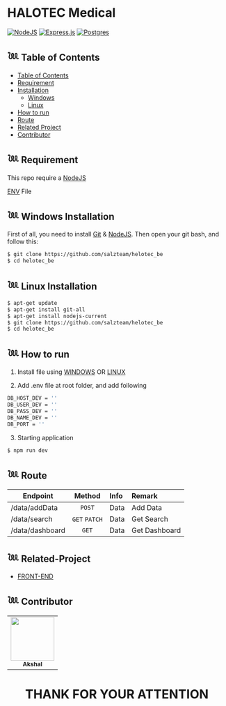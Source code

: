 # HALOTEC Medical

[![NodeJS](https://img.shields.io/badge/node.js-6DA55F?style=for-the-badge&logo=node.js&logoColor=white)](https://nodejs.org/en/)
[![Express.js](https://img.shields.io/badge/express.js-%23404d59.svg?style=for-the-badge&logo=express&logoColor=%2361DAFB)](https://expressjs.com/)
[![Postgres](https://img.shields.io/badge/postgres-%23316192.svg?style=for-the-badge&logo=postgresql&logoColor=white)](https://www.postgresql.org/)
<br>


## 𓆙 Table of Contents

- [Table of Contents](#𓆙-Table-of-Contents)
- [Requirement](#𓆙-Requirement)
- [Installation](#)
  - [Windows](#𓆙-Windows-Installation)
  - [Linux](#𓆙_Linux_Installation)
- [How to run](#𓆙-How-to-run)
- [Route](#𓆙-Documentation-Postman)
- [Related Project](#𓆙-Related-Project)
- [Contributor](#𓆙-Contributors)

## 𓆙 Requirement

This repo require a [NodeJS](https://nodejs.org/)

[ENV](#ENV) File

## 𓆙 Windows Installation

First of all, you need to install [Git](https://git-scm.com/download/win) & [NodeJS](https://nodejs.org/). Then open your git bash, and follow this:<br>

```sh
$ git clone https://github.com/salzteam/helotec_be
$ cd helotec_be
```

## 𓆙 Linux Installation

```sh
$ apt-get update
$ apt-get install git-all
$ apt-get install nodejs-current
$ git clone https://github.com/salzteam/helotec_be
$ cd helotec_be
```

## 𓆙 How to run

1. Install file using [WINDOWS](#Windows-Installation) OR [LINUX](Linux-Installation)

2. Add .env file at root folder, and add following

```sh
DB_HOST_DEV = ''
DB_USER_DEV = ''
DB_PASS_DEV = ''
DB_NAME_DEV = ''
DB_PORT = ''
```

3. Starting application

```sh
$ npm run dev
```

## 𓆙 Route

| Endpoint                     |      Method      | Info         | Remark                                |
| ---------------------------- | :--------------: | :----------- | :------------------------------------ |
| /data/addData                    | `POST`  | Data         | Add Data                |
| /data/search                   |      `GET` `PATCH`       | Data         | Get Search                        |                |
| /data/dashboard            |      `GET`       | Data | Get Dashboard |          |


## 𓆙 Related-Project
- [FRONT-END](https://github.com/salzteam/helotec-app)

## 𓆙 Contributor
  <table>
    <tr>
      <td >
        <a href="https://github.com/salzteam">
          <img width="100" src="https://media.discordapp.net/attachments/1042328276623966313/1044211472001138799/A5EA7BEF-0326-4ED0-A439-A64A680A774B.jpg?width=250&height=250" alt=""><br/>
          <center><sub><b>Akshal </b></sub></center>
        </a>
        </td>
    </tr>
  </table>
<h1 align="center"> THANK FOR YOUR ATTENTION </h1>
